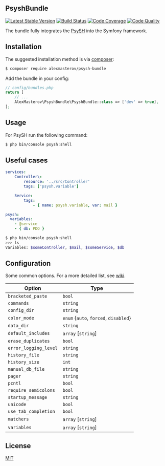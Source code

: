 ## PsyshBundle

[![Latest Stable Version](https://poser.pugx.org/alexmasterov/psysh-bundle/v/stable)](https://packagist.org/packages/alexmasterov/psysh-bundle)
[![Build Status](https://travis-ci.org/AlexMasterov/psysh-bundle.svg)](https://travis-ci.org/AlexMasterov/psysh-bundle)
[![Code Coverage](https://scrutinizer-ci.com/g/AlexMasterov/psysh-bundle/badges/coverage.png?b=master)](https://scrutinizer-ci.com/g/AlexMasterov/psysh-bundle/?branch=master)
[![Code Quality](https://scrutinizer-ci.com/g/AlexMasterov/psysh-bundle/badges/quality-score.png?b=master)](https://scrutinizer-ci.com/g/AlexMasterov/psysh-bundle/?branch=master)

The bundle fully integrates the [PsySH](http://psysh.org/) into the Symfony framework.

## Installation

The suggested installation method is via [composer](https://getcomposer.org/):

```sh
$ composer require alexmasterov/psysh-bundle
```

Add the bundle in your config:
```php
// config/bundles.php
return [
    // ...
    AlexMasterov\PsyshBundle\PsyshBundle::class => ['dev' => true],
];
```

## Usage
For PsySH run the following command:
```sh
$ php bin/console psysh:shell
```

## Useful cases
```yml
services:
    Controller\:
        resource: '../src/Controller'
        tags: ['psysh.variable']

    Service:
        tags:
            - { name: psysh.variable, var: mail }
```
```yml
psysh:
  variables:
    - @service
    - { db: PDO }

```
```sh
$ php bin/console psysh:shell
>>> ls
Variables: $someController, $mail, $someService, $db
```

## Configuration
Some common options. For a more detailed list, see [wiki](https://github.com/bobthecow/psysh/wiki/Config-options).

| Option                    | Type                                  |
|---------------------------|---------------------------------------|
| `bracketed_paste`         | `bool`                                |
| `commands`                | `string`                              |
| `config_dir`              | `string`                              |
| `color_mode`              | `enum` {`auto`, `forced`, `disabled`} |
| `data_dir`                | `string`                              |
| `default_includes`        | `array` [`string`]                    |
| `erase_duplicates`        | `bool`                                |
| `error_logging_level`     | `string`                              |
| `history_file`            | `string`                              |
| `history_size`            | `int`                                 |
| `manual_db_file`          | `string`                              |
| `pager`                   | `string`                              |
| `pcntl`                   | `bool`                                |
| `require_semicolons`      | `bool`                                |
| `startup_message`         | `string`                              |
| `unicode`                 | `bool`                                |
| `use_tab_completion`      | `bool`                                |
| `matchers`                | `array` [`string`]                    |
| `variables`               | `array` [`string`]                    |

## License
[MIT](LICENSE)
